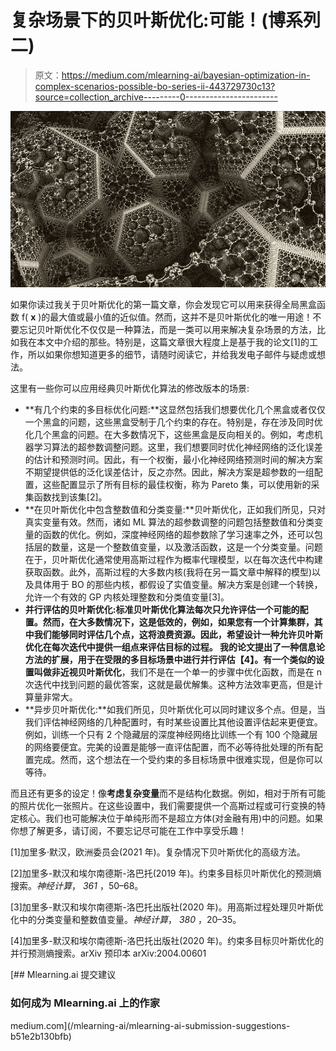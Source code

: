 # 复杂场景下的贝叶斯优化:可能！(博系列二)

> 原文：<https://medium.com/mlearning-ai/bayesian-optimization-in-complex-scenarios-possible-bo-series-ii-443729730c13?source=collection_archive---------0----------------------->

![](img/ecfa7e2e14b69f4e1d5847111f4b3162.png)

如果你读过我关于贝叶斯优化的第一篇文章，你会发现它可以用来获得全局黑盒函数 f( **x** )的最大值或最小值的近似值。然而，这并不是贝叶斯优化的唯一用途！不要忘记贝叶斯优化不仅仅是一种算法，而是一类可以用来解决复杂场景的方法，比如我在本文中介绍的那些。特别是，这篇文章很大程度上是基于我的论文[1]的工作，所以如果你想知道更多的细节，请随时阅读它，并给我发电子邮件与疑虑或想法。

这里有一些你可以应用经典贝叶斯优化算法的修改版本的场景:

*   **有几个约束的多目标优化问题:**这显然包括我们想要优化几个黑盒或者仅仅一个黑盒的问题，这些黑盒受制于几个约束的存在。特别是，存在涉及同时优化几个黑盒的问题。在大多数情况下，这些黑盒是反向相关的。例如，考虑机器学习算法的超参数调整问题。这里，我们想要同时优化神经网络的泛化误差的估计和预测时间。因此，有一个权衡，最小化神经网络预测时间的解决方案不期望提供低的泛化误差估计，反之亦然。因此，解决方案是超参数的一组配置，这些配置显示了所有目标的最佳权衡，称为 Pareto 集，可以使用新的采集函数找到该集[2]。
*   **在贝叶斯优化中包含整数值和分类变量:**贝叶斯优化，正如我们所见，只对真实变量有效。然而，诸如 ML 算法的超参数调整的问题包括整数值和分类变量的函数的优化。例如，深度神经网络的超参数除了学习速率之外，还可以包括层的数量，这是一个整数值变量，以及激活函数，这是一个分类变量。问题在于，贝叶斯优化通常使用高斯过程作为概率代理模型，以在每次迭代中构建获取函数。此外，高斯过程的大多数内核(我将在另一篇文章中解释的模型)以及具体用于 BO 的那些内核，都假设了实值变量。解决方案是创建一个转换，允许一个有效的 GP 内核处理整数和分类值变量[3]。
*   **并行评估的贝叶斯优化:**标准贝叶斯优化算法每次只允许评估一个可能的配置。然而，在大多数情况下，这是低效的，例如，如果您有一个计算集群，其中我们能够同时评估几个点，这将浪费资源。因此，希望设计一种允许贝叶斯优化在每次迭代中提供一组点来评估目标的过程。
    我的论文提出了一种信息论方法的扩展，用于在受限的多目标场景中进行并行评估【4】。有一个类似的设置叫做**非近视贝叶斯优化**，我们不是在一个单一的步骤中优化函数，而是在 n 次迭代中找到问题的最优答案，这就是最优解集。这种方法效率更高，但是计算量非常大。
*   **异步贝叶斯优化:**如我们所见，贝叶斯优化可以同时建议多个点。但是，当我们评估神经网络的几种配置时，有时某些设置比其他设置评估起来更便宜。例如，训练一个只有 2 个隐藏层的深度神经网络比训练一个有 100 个隐藏层的网络要便宜。完美的设置是能够一直评估配置，而不必等待批处理的所有配置完成。然而，这个想法在一个受约束的多目标场景中很难实现，但是你可以等待。

而且还有更多的设定！像**考虑复杂变量**而不是结构化数据。例如，相对于所有可能的照片优化一张照片。在这些设置中，我们需要提供一个高斯过程或可行变换的特定核心。我们也可能解决位于单纯形而不是超立方体(对金融有用)中的问题。如果你想了解更多，请订阅，不要忘记尽可能在工作中享受乐趣！

[1]加里多·默汉，欧洲委员会(2021 年)。复杂情况下贝叶斯优化的高级方法。

[2]加里多-默汉和埃尔南德斯-洛巴托(2019 年)。约束多目标贝叶斯优化的预测熵搜索。*神经计算*， *361* ，50–68。

[3]加里多-默汉和埃尔南德斯-洛巴托出版社(2020 年)。用高斯过程处理贝叶斯优化中的分类变量和整数值变量。*神经计算*， *380* ，20–35。

[4]加里多-默汉和埃尔南德斯-洛巴托出版社(2020 年)。约束多目标贝叶斯优化的并行预测熵搜索。arXiv 预印本 arXiv:2004.00601

[](/mlearning-ai/mlearning-ai-submission-suggestions-b51e2b130bfb) [## Mlearning.ai 提交建议

### 如何成为 Mlearning.ai 上的作家

medium.com](/mlearning-ai/mlearning-ai-submission-suggestions-b51e2b130bfb)